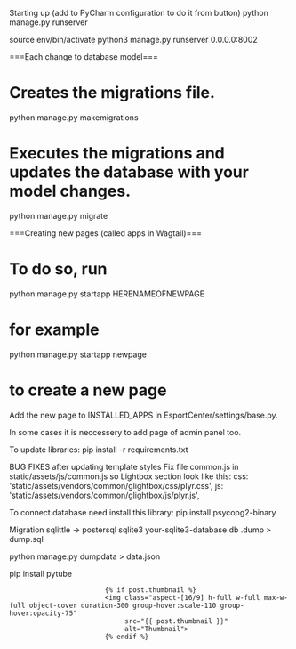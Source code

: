 Starting up (add to PyCharm configuration to do it from button)
python manage.py runserver

source env/bin/activate
python3 manage.py runserver 0.0.0.0:8002

===Each change to database model===

# Creates the migrations file.
python manage.py makemigrations
# Executes the migrations and updates the database with your model changes.
python manage.py migrate


===Creating new pages (called apps in Wagtail)===

# To do so, run 
python manage.py startapp HERENAMEOFNEWPAGE
# for example
python manage.py startapp newpage
# to create a new page

Add the new page to INSTALLED_APPS in EsportCenter/settings/base.py.

In some cases it is neccessery to add page of admin panel too.

To update libraries:
pip install -r requirements.txt     


BUG FIXES after updating template styles
Fix file common.js in static/assets/js/common.js so Lightbox section look like this:
    css: 'static/assets/vendors/common/glightbox/css/plyr.css',
    js: 'static/assets/vendors/common/glightbox/js/plyr.js',


To connect database need install this library:
pip install psycopg2-binary

Migration sqlittle -> postersql
sqlite3 your-sqlite3-database.db .dump > dump.sql

python manage.py dumpdata > data.json

pip install pytube


                            {% if post.thumbnail %}
                            <img class="aspect-[16/9] h-full w-full max-w-full object-cover duration-300 group-hover:scale-110 group-hover:opacity-75"
                                 src="{{ post.thumbnail }}"
                                 alt="Thumbnail">
                            {% endif %}
